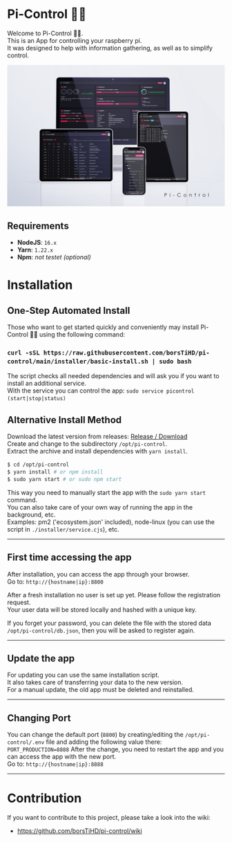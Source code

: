 # Pi-Control 🐱‍👤
Welcome to Pi-Control 🐱‍👤.  
This is an App for controlling your raspberry pi.  
It was designed to help with information gathering, as well as to simplify control. 

![Pi-Control Mockup](/screenshots/mockup.png?raw=true "Pi-Control Mockup")

## Requirements
- **NodeJS**: `16.x`
- **Yarn**: `1.22.x`
- **Npm**: _not testet (optional)_
  
# Installation

## One-Step Automated Install

Those who want to get started quickly and conveniently may install Pi-Control 🐱‍👤 using the following command:

### `curl -sSL https://raw.githubusercontent.com/borsTiHD/pi-control/main/installer/basic-install.sh | sudo bash`

The script checks all needed dependencies and will ask you if you want to install an additional service.  
With the service you can control the app: ```sudo service picontrol (start|stop|status)```  

## Alternative Install Method
Download the latest version from releases: [Release / Download](https://github.com/borsTiHD/pi-control/releases)  
Create and change to the subdirectory ```/opt/pi-control```.  
Extract the archive and install dependencies with ```yarn install```.  
```bash
$ cd /opt/pi-control
$ yarn install # or npm install
$ sudo yarn start # or sudo npm start
```

This way you need to manually start the app with the ```sudo yarn start``` command.  
You can also take care of your own way of running the app in the background, etc.  
Examples: pm2 ('ecosystem.json' included), node-linux (you can use the script in ```./installer/service.cjs```), etc.  

-----

## First time accessing the app

After installation, you can access the app through your browser.  
Go to: ```http://{hostname|ip}:8800```  
  
After a fresh installation no user is set up yet. Please follow the registration request.  
Your user data will be stored locally and hashed with a unique key.  
  
If you forget your password, you can delete the file with the stored data ```/opt/pi-control/db.json```, then you will be asked to register again.

-----

## Update the app

For updating you can use the same installation script.  
It also takes care of transferring your data to the new version.  
For a manual update, the old app must be deleted and reinstalled.  

-----

## Changing Port

You can change the default port (```8800```) by creating/editing the ```/opt/pi-control/.env``` file and adding the following value there:  ```PORT_PRODUCTION=8888```
After the change, you need to restart the app and you can access the app with the new port.  
Go to: ```http://{hostname|ip}:8888```

-----
  
# Contribution
If you want to contribute to this project, please take a look into the wiki:  
- https://github.com/borsTiHD/pi-control/wiki
